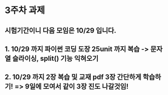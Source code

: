 # 3주차 과제

## 시험기간이니 다음 모임은 10/29 입니다.
## 1. 10/29 까지 파이썬 코딩 도장 25unit 까지 복습 -> 문자열 슬라이싱, split() 기능 익혀오기
## 2. 10/29 까지 2장 복습 및 교재 pdf 3장 간단하게 학습하기! => 9일에 모여서 같이 3장 진도 나갈것임!

